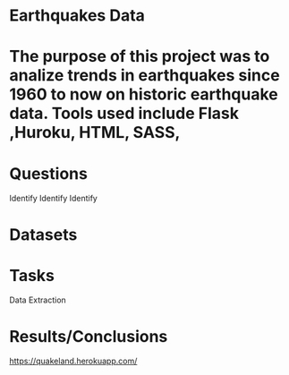 # Earthquakes Data 



#  The purpose of this project was to analize trends in earthquakes since 1960 to now on historic earthquake data.  Tools used include Flask ,Huroku, HTML, SASS, 

#  Questions
Identify 
Identify 
Identify 

#  Datasets

#  Tasks
Data Extraction

#  Results/Conclusions
https://quakeland.herokuapp.com/
